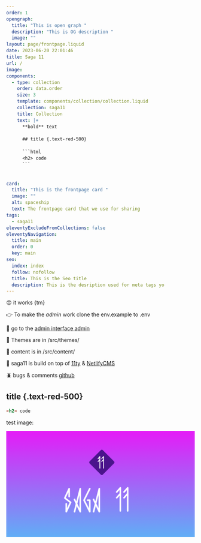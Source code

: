 ```yaml
---
order: 1
opengraph:
  title: "This is open graph "
  description: "This is OG description "
  image: ""
layout: page/frontpage.liquid
date: 2023-06-20 22:01:46
title: Saga 11
url: /
image:
components:
  - type: collection
    order: data.order
    size: 3
    template: components/collection/collection.liquid
    collection: saga11
    title: Collection
    text: |+
      **bold** text

      ## title {.text-red-500}

      ```html
      <h2> code
      ```


card:
  title: "This is the frontpage card "
  image: ""
  alt: spaceship
  text: The frontpage card that we use for sharing
tags:
  - saga11
eleventyExcludeFromCollections: false
eleventyNavigation:
  title: main
  order: 0
  key: main
seo:
  index: index
  follow: nofollow
  title: This is the Seo title
  description: This is the desription used for meta tags yo
---
```

😍 it works {tm}

👉 To make the *admin* work clone the env.example to .env

🤖 go to the [admin interface admin](/admin)

💅 Themes are in /src/themes/

📜 content is in /src/content/

🎈 saga11 is build on top of [11ty](https://11ty.dev) & [NetlifyCMS](https://netlifycms.com)

🪲 bugs & comments [github](https://github.com/mortendk/saga11)

## title {.text-red-500}

```html
<h2> code
```

test image:

![](testimage.png)
